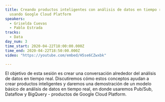 ```yaml
---
title: Creando productos inteligentes con análisis de datos en tiempo real
  usando Google Cloud Platform
speakers:
  - Griselda Cuevas
  - Pablo Estrada
tracks:
  - Data
day_num: 3
time_start: 2020-04-22T18:00:00.000Z
time_end: 2020-04-22T18:50:00.000Z
video: "https://youtube.com/embed/H5se6CZwxbk"

---
```

El objetivo de esta sesión es crear una conversación alrededor del análisis de datos en tiempo real. Discutiremos cómo estos conceptos ayudan a crear productos inteligentes y daremos una demostración de un modelo básico de análisis de datos en tiempo real, en donde usaremos Pub/Sub, Dataflow y BigQuery - productos de Google Cloud Platform.